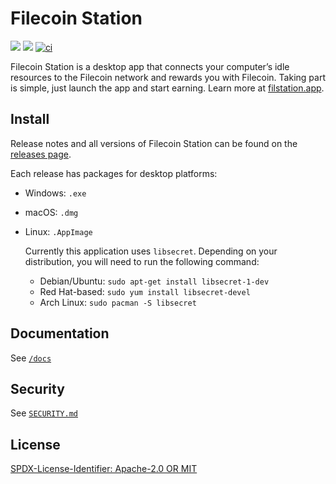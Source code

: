 # Filecoin Station

[![](https://img.shields.io/badge/made%20by-Protocol%20Labs-blue.svg?style=flat-square)](https://protocol.ai/)
[![](https://img.shields.io/badge/project-Filecoin-blue.svg?style=flat-square)](https://filecoin.io/)
[![ci](https://github.com/filecoin-station/desktop/actions/workflows/ci.yml/badge.svg)](https://github.com/filecoin-station/desktop/actions/workflows/ci.yml)

Filecoin Station is a desktop app that connects your computer’s idle resources to the Filecoin network and rewards you with Filecoin. Taking part is simple, just launch the app and start earning. Learn more at [filstation.app](https://filstation.app).

## Install

Release notes and all versions of Filecoin Station can be found on the
[releases page](https://github.com/filecoin-station/desktop/releases).

Each release has packages for desktop platforms:

- Windows: `.exe`
- macOS: `.dmg`
- Linux: `.AppImage`

  Currently this application uses `libsecret`. Depending on your distribution,
  you will need to run the following command:

  - Debian/Ubuntu: `sudo apt-get install libsecret-1-dev`
  - Red Hat-based: `sudo yum install libsecret-devel`
  - Arch Linux: `sudo pacman -S libsecret`

## Documentation

See [`/docs`](./docs)

## Security

See [`SECURITY.md`](./SECURITY.md)

## License

[SPDX-License-Identifier: Apache-2.0 OR MIT](LICENSE.md)
